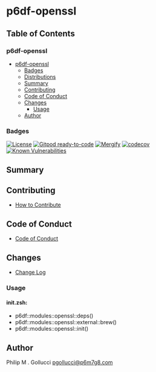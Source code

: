 # p6df-openssl

## Table of Contents


### p6df-openssl
- [p6df-openssl](#p6df-openssl)
  - [Badges](#badges)
  - [Distributions](#distributions)
  - [Summary](#summary)
  - [Contributing](#contributing)
  - [Code of Conduct](#code-of-conduct)
  - [Changes](#changes)
    - [Usage](#usage)
  - [Author](#author)

### Badges

[![License](https://img.shields.io/badge/License-Apache%202.0-yellowgreen.svg)](https://opensource.org/licenses/Apache-2.0)
[![Gitpod ready-to-code](https://img.shields.io/badge/Gitpod-ready--to--code-blue?logo=gitpod)](https://gitpod.io/#https://github.com/p6m7g8/p6df-openssl)
[![Mergify](https://img.shields.io/endpoint.svg?url=https://gh.mergify.io/badges/p6m7g8/p6df-openssl/&style=flat)](https://mergify.io)
[![codecov](https://codecov.io/gh/p6m7g8/p6df-openssl/branch/master/graph/badge.svg?token=14Yj1fZbew)](https://codecov.io/gh/p6m7g8/p6df-openssl)
[![Known Vulnerabilities](https://snyk.io/test/github/p6m7g8/p6df-openssl/badge.svg?targetFile=package.json)](https://snyk.io/test/github/p6m7g8/p6df-openssl?targetFile=package.json)

## Summary

## Contributing

- [How to Contribute](CONTRIBUTING.md)

## Code of Conduct

- [Code of Conduct](CODE_OF_CONDUCT.md)

## Changes

- [Change Log](CHANGELOG.md)

### Usage

#### init.zsh:

- p6df::modules::openssl::deps()
- p6df::modules::openssl::external::brew()
- p6df::modules::openssl::init()


## Author

Philip M . Gollucci <pgollucci@p6m7g8.com>
